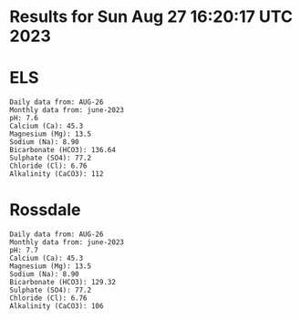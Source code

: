 # Results for Sun Aug 27 16:20:17 UTC 2023
# ELS
```
Daily data from: AUG-26
Monthly data from: june-2023
pH: 7.6
Calcium (Ca): 45.3
Magnesium (Mg): 13.5
Sodium (Na): 8.90
Bicarbonate (HCO3): 136.64
Sulphate (SO4): 77.2
Chloride (Cl): 6.76
Alkalinity (CaCO3): 112
```
# Rossdale
```
Daily data from: AUG-26
Monthly data from: june-2023
pH: 7.7
Calcium (Ca): 45.3
Magnesium (Mg): 13.5
Sodium (Na): 8.90
Bicarbonate (HCO3): 129.32
Sulphate (SO4): 77.2
Chloride (Cl): 6.76
Alkalinity (CaCO3): 106
```
